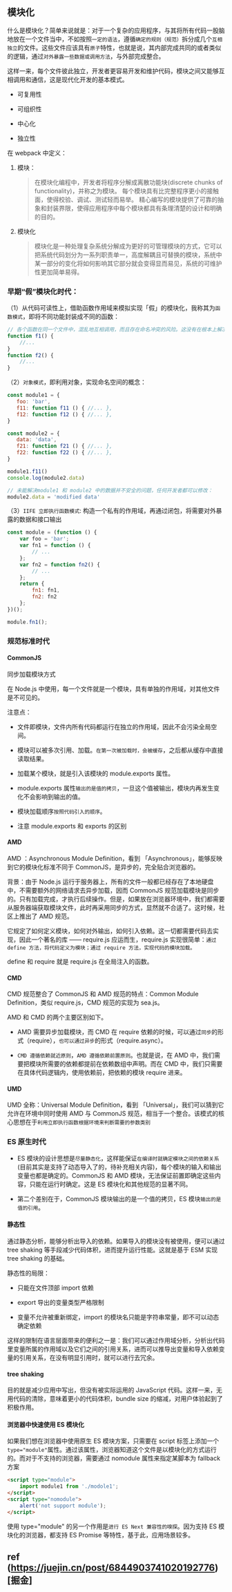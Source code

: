 ## 模块化

什么是模块化？简单来说就是：对于一个复杂的应用程序，与其将所有代码一股脑地放在一个文件当中，不如按照`一定的语法`，遵循`确定的规则（规范）`拆分成几个`互相独立`的文件。这些文件应该具有`原子`特性，也就是说，其内部完成共同的或者类似的逻辑，通过`对外暴露一些数据或调用方法`，与外部完成整合。

这样一来，每个文件彼此独立，开发者更容易开发和维护代码，模块之间又能够互相调用和通信，这是现代化开发的基本模式。

-   可复用性

-   可组织性

-   中心化

-   独立性

在 webpack 中定义：

1. 模块：

    > 在模块化编程中，开发者将程序分解成离散功能块(discrete chunks of functionality)，并称之为模块。
    > 每个模块具有比完整程序更小的接触面，使得校验、调试、测试轻而易举。 精心编写的模块提供了可靠的抽象和封装界限，使得应用程序中每个模块都具有条理清楚的设计和明确的目的。

2. 模块化
    > 模块化是一种处理复杂系统分解成为更好的可管理模块的方式，它可以把系统代码划分为一系列职责单一，高度解耦且可替换的模块，系统中某一部分的变化将如何影响其它部分就会变得显而易见，系统的可维护性更加简单易得。

### 早期“假”模块化时代：

（1）从代码可读性上，借助函数作用域来模拟实现「假」的模块化，我称其为`函数模式`，即将不同功能封装成不同的函数：

```js
// 各个函数在同一个文件中，混乱地互相调用，而且存在命名冲突的风险。这没有在根本上解决问题，只是从代码编写的角度，拆分成了更小的函数单元而已。
function f1() {
    //...
}
function f2() {
    //...
}
```

（2）`对象模式`，即利用对象，实现命名空间的概念：

```js
const module1 = {
   foo: 'bar',
   f11: function f11 () { //... },
   f12: function f12 () { //... },
}

const module2 = {
   data: 'data',
   f21: function f21 () { //... },
   f22: function f22 () { //... },
}

module1.f11()
console.log(module2.data)

// 未能解决module1 和 module2 中的数据并不安全的问题，任何开发者都可以修改：
module2.data = 'modified data'
```

（3）`IIFE 立即执行函数模式`: 构造一个私有的作用域，再通过闭包，将需要对外暴露的数据和接口输出

```js
const module = (function () {
    var foo = 'bar';
    var fn1 = function () {
        // ...
    };
    var fn2 = function fn2() {
        // ...
    };
    return {
        fn1: fn1,
        fn2: fn2
    };
})();

module.fn1();
```

### 规范标准时代

#### CommonJS

同步加载模块方式

在 Node.js 中使用，每一个文件就是一个模块，具有单独的作用域，对其他文件是不可见的。

注意点：

-   文件即模块，文件内所有代码都运行在独立的作用域，因此不会污染全局空间。

-   模块可以被多次引用、加载。`在第一次被加载时，会被缓存`，之后都从缓存中直接读取结果。

-   加载某个模块，就是引入该模块的 module.exports 属性。

-   module.exports 属性`输出的是值的拷贝`，一旦这个值被输出，模块内再发生变化不会影响到输出的值。

-   模块加载顺序`按照代码引入的顺序`。

-   注意 module.exports 和 exports 的区别

#### AMD

AMD ：Asynchronous Module Definition，看到 「Asynchronous」，能够反映到它的模块化标准不同于 CommonJS，是异步的，完全贴合浏览器的。

背景：由于 Node.js 运行于服务器上，所有的文件一般都已经存在了本地硬盘中，不需要额外的网络请求去异步加载，因而 CommonJS 规范加载模块是同步的。只有加载完成，才执行后续操作。但是，如果放在浏览器环境中，我们都需要从服务器端获取模块文件，此时再采用同步的方式，显然就不合适了。这时候，社区上推出了 AMD 规范。

它规定了如何定义模块，如何对外输出，如何引入依赖。这一切都需要代码去实现，因此一个著名的库 —— require.js 应运而生，require.js 实现很简单：`通过 define 方法，将代码定义为模块；通过 require 方法，实现代码的模块加载。`

define 和 require 就是 require.js 在全局注入的函数。

#### CMD

CMD 规范整合了 CommonJS 和 AMD 规范的特点：Common Module Definition，类似 require.js，CMD 规范的实现为 sea.js。

AMD 和 CMD 的两个主要区别如下。

-   AMD 需要异步加载模块，而 CMD 在 require 依赖的时候，可以通过`同步`的形式（require），`也可以通过异步`的形式（require.async）。

-   `CMD 遵循依赖就近原则`，`AMD 遵循依赖前置原则`。也就是说，在 AMD 中，我们需要把模块所需要的依赖都提前在依赖数组中声明。而在 CMD 中，我们只需要在具体代码逻辑内，使用依赖前，把依赖的模块 require 进来。

#### UMD

UMD 全称：Universal Module Definition，看到 「Universal」，我们可以猜到它允许在环境中同时使用 AMD 与 CommonJS 规范，相当于一个整合。该模式的核心思想在于`利用立即执行函数根据环境来判断需要的参数类别`

### ES 原生时代

-   ES 模块的设计思想是`尽量静态化`，这样能保证`在编译时就确定模块之间的依赖关系`(目前其实是支持了动态导入了的，待补充相关内容)，每个模块的输入和输出变量也都是确定的。CommonJS 和 AMD 模块，无法保证前置即确定这些内容，只能在运行时确定。这是 ES 模块化和其他规范的显著不同。

-   第二个差别在于，CommonJS 模块输出的是一个值的拷贝，ES 模块`输出的是值的引用`。

#### 静态性

通过静态分析，能够分析出导入的依赖。如果导入的模块没有被使用，便可以通过 tree shaking 等手段减少代码体积，进而提升运行性能。这就是基于 ESM 实现 tree shaking 的基础。

静态性的局限：

-   只能在文件顶部 import 依赖

-   export 导出的变量类型严格限制

-   变量不允许被重新绑定，import 的模块名只能是字符串常量，即不可以动态确定依赖

这样的限制在语言层面带来的便利之一是：我们可以通过作用域分析，分析出代码里变量所属的作用域以及它们之间的引用关系，进而可以推导出变量和导入依赖变量的引用关系，在没有明显引用时，就可以进行去冗余。

#### tree shaking

目的就是减少应用中写出，但没有被实际运用的 JavaScript 代码。这样一来，无用代码的清除，意味着更小的代码体积，bundle size 的缩减，对用户体验起到了积极作用。

#### 浏览器中快速使用 ES 模块化

如果我们想在浏览器中使用原生 ES 模块方案，只需要在 script 标签上添加一个`type="module"`属性。通过该属性，浏览器知道这个文件是以模块化的方式运行的。而对于不支持的浏览器，需要通过 nomodule 属性来指定某脚本为 fallback 方案

```html
<script type="module">
    import module1 from './modole1';
</script>
<script type="nomodule">
    alert('not support module');
</script>
```

使用 type="module" 的另一个作用是`进行 ES Next 兼容性的嗅探`。因为支持 ES 模块化的浏览器，都支持 ES Promise 等特性，基于此，应用场景较多。

## ref (https://juejin.cn/post/6844903741020192776)[掘金]

```

```
